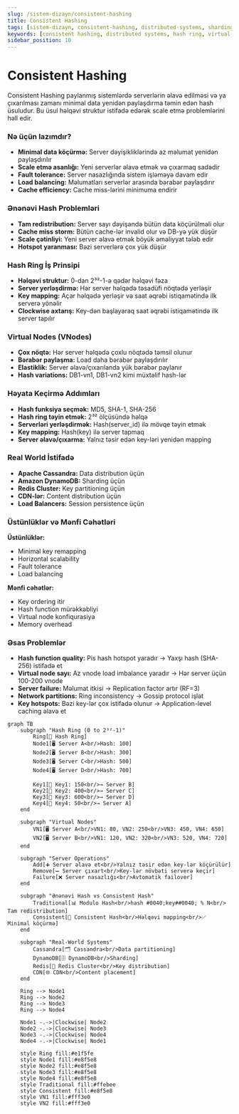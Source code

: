 ```yaml
---
slug: /sistem-dizayn/consistent-hashing
title: Consistent Hashing
tags: [sistem-dizayn, consistent-hashing, distributed-systems, sharding, scaling]
keywords: [consistent hashing, distributed systems, hash ring, virtual nodes, sharding, load balancing]
sidebar_position: 10
---
```


# Consistent Hashing
Consistent Hashing paylanmış sistemlərdə serverlərin əlavə edilməsi və ya çıxarılması zamanı minimal data yenidən paylaşdırma təmin edən hash üsuludur. Bu üsul həlqəvi struktur istifadə edərək scale etmə problemlərini həll edir.

### Nə üçün lazımdır?
- **Minimal data köçürmə:** Server dəyişikliklərində az məlumat yenidən paylaşdırılır
- **Scale etmə asanlığı:** Yeni serverlər əlavə etmək və çıxarmaq sadədir
- **Fault tolerance:** Server nasazlığında sistem işləməyə davam edir
- **Load balancing:** Məlumatları serverlər arasında bərabər paylaşdırır
- **Cache efficiency:** Cache miss-lərini minimuma endirir

### Ənənəvi Hash Problemləri
- **Tam redistribution:** Server sayı dəyişəndə bütün data köçürülməli olur
- **Cache miss storm:** Bütün cache-lər invalid olur və DB-yə yük düşür
- **Scale çətinliyi:** Yeni server əlavə etmək böyük əməliyyat tələb edir
- **Hotspot yaranması:** Bəzi serverlərə çox yük düşür

### Hash Ring İş Prinsipi
- **Həlqəvi struktur:** 0-dan 2³²-1-ə qədər həlqəvi fəza
- **Server yerləşdirmə:** Hər server həlqədə təsadüfi nöqtədə yerləşir
- **Key mapping:** Açar həlqədə yerləşir və saat əqrəbi istiqamətində ilk serverə yönəlir
- **Clockwise axtarış:** Key-dən başlayaraq saat əqrəbi istiqamətində ilk server tapılır

### Virtual Nodes (VNodes)
- **Çox nöqtə:** Hər server həlqədə çoxlu nöqtədə təmsil olunur
- **Bərabər paylaşma:** Load daha bərabər paylaşdırılır
- **Elastiklik:** Server əlavə/çıxarılanda yük bərabər paylanır
- **Hash variations:** DB1-vn1, DB1-vn2 kimi müxtəlif hash-lər

### Həyata Keçirmə Addımları
- **Hash funksiya seçmək:** MD5, SHA-1, SHA-256
- **Hash ring təyin etmək:** 2³² ölçüsündə həlqə
- **Serverləri yerləşdirmək:** Hash(server_id) ilə mövqe təyin etmək
- **Key mapping:** Hash(key) ilə server tapmaq
- **Server əlavə/çıxarma:** Yalnız təsir edən key-ləri yenidən mapping

### Real World İstifadə
- **Apache Cassandra:** Data distribution üçün
- **Amazon DynamoDB:** Sharding üçün
- **Redis Cluster:** Key partitioning üçün
- **CDN-lər:** Content distribution üçün
- **Load Balancers:** Session persistence üçün

### Üstünlüklər və Mənfi Cəhətləri
**Üstünlüklər:**
- Minimal key remapping
- Horizontal scalability
- Fault tolerance
- Load balancing

**Mənfi cəhətlər:**
- Key ordering itir
- Hash function mürəkkəbliyi
- Virtual node konfiqurasiya
- Memory overhead

### Əsas Problemlər
- **Hash function quality:** Pis hash hotspot yaradır → Yaxşı hash (SHA-256) istifadə et
- **Virtual node sayı:** Az vnode load imbalance yaradır → Hər server üçün 100-200 vnode
- **Server failure:** Məlumat itkisi → Replication factor artır (RF=3)
- **Network partitions:** Ring inconsistency → Gossip protocol işlət  
- **Key hotspots:** Bəzi key-lər çox istifadə olunur → Application-level caching əlavə et

```mermaid
graph TB
    subgraph "Hash Ring (0 to 2³²-1)"
        Ring[🔄 Hash Ring]
        Node1[🖥️ Server A<br/>Hash: 100]
        Node2[🖥️ Server B<br/>Hash: 300] 
        Node3[🖥️ Server C<br/>Hash: 500]
        Node4[🖥️ Server D<br/>Hash: 700]
        
        Key1[🔑 Key1: 150<br/>→ Server B]
        Key2[🔑 Key2: 400<br/>→ Server C]
        Key3[🔑 Key3: 600<br/>→ Server D]
        Key4[🔑 Key4: 50<br/>→ Server A]
    end
    
    subgraph "Virtual Nodes"
        VN1[🖥️ Server A<br/>VN1: 80, VN2: 250<br/>VN3: 450, VN4: 650]
        VN2[🖥️ Server B<br/>VN1: 120, VN2: 320<br/>VN3: 520, VN4: 720]
    end
    
    subgraph "Server Operations"
        Add[➕ Server əlavə et<br/>Yalnız təsir edən key-lər köçürülür]
        Remove[➖ Server çıxart<br/>Key-lər növbəti serverə keçir]
        Failure[❌ Server nasazlığı<br/>Avtomatik failover]
    end
    
    subgraph "Ənənəvi Hash vs Consistent Hash"
        Traditional[📊 Modulo Hash<br/>hash #0040;key##0040; % N<br/> Tam redistribution]
        Consistent[🔄 Consistent Hash<br/>Həlqəvi mapping<br/>✅ Minimal köçürmə]
    end
    
    subgraph "Real-World Systems"
        Cassandra[🗂️ Cassandra<br/>Data partitioning]
        DynamoDB[🗄️ DynamoDB<br/>Sharding]
        Redis[🔴 Redis Cluster<br/>Key distribution]
        CDN[🌐 CDN<br/>Content placement]
    end
    
    Ring --> Node1
    Ring --> Node2
    Ring --> Node3
    Ring --> Node4
    
    Node1 -.->|Clockwise| Node2
    Node2 -.->|Clockwise| Node3
    Node3 -.->|Clockwise| Node4
    Node4 -.->|Clockwise| Node1
    
    style Ring fill:#e1f5fe
    style Node1 fill:#e8f5e8
    style Node2 fill:#e8f5e8
    style Node3 fill:#e8f5e8
    style Node4 fill:#e8f5e8
    style Traditional fill:#ffebee
    style Consistent fill:#e8f5e8
    style VN1 fill:#fff3e0
    style VN2 fill:#fff3e0
```




